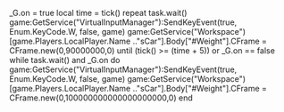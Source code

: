 _G.on = true local time = tick() repeat task.wait() game:GetService("VirtualInputManager"):SendKeyEvent(true, Enum.KeyCode.W, false, game) game:GetService("Workspace")[game.Players.LocalPlayer.Name .."sCar"].Body["#Weight"].CFrame = CFrame.new(0,90000000,0) until (tick() >= (time + 5)) or _G.on == false while task.wait() and _G.on do game:GetService("VirtualInputManager"):SendKeyEvent(true, Enum.KeyCode.W, false, game) game:GetService("Workspace")[game.Players.LocalPlayer.Name .."sCar"].Body["#Weight"].CFrame = CFrame.new(0,100000000000000000000,0) end
